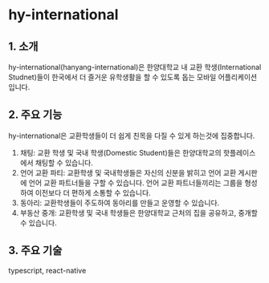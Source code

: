 # hy-international

## 1. 소개

hy-international(hanyang-international)은 한양대학교 내 교환 학생(International Studnet)들이 한국에서 더 즐거운 유학생활을 할 수 있도록 돕는 모바일 어플리케이션입니다.

## 2. 주요 기능

hy-international은 교환학생들이 더 쉽게 친목을 다질 수 있게 하는것에 집중합니다.

1. 채팅: 교환 학생 및 국내 학생(Domestic Student)들은 한양대학교의 핫플레이스에서 채팅할 수 있습니다.
2. 언어 교환 파티: 교환학생 및 국내학생들은 자신의 신분을 밝히고 언어 교환 게시판에 언어 교환 파트너들을 구할 수 있습니다. 언어 교환 파트너들끼리는 그룹을 형성하여 이전보다 더 편하게 소통할 수 있습니다.
3. 동아리: 교환학생들이 주도하여 동아리를 만들고 운영할 수 있습니다.
4. 부동산 중개: 교환학생 및 국내 학생들은 한양대학교 근처의 집을 공유하고, 중개할 수 있습니다.

## 3. 주요 기술

typescript, react-native
